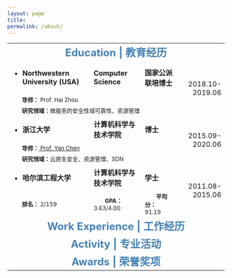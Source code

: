 ```yaml
---
layout: page
title: 
permalink: /about/
---
```



<table>
  <tr>
    <td align="center" colspan="4"><font size=5 color='steelBlue'><strong>Education | 教育经历</strong></font></td>
  </tr>
  
  <tr>
    <td align="left"><ul><li><font size=3><strong>Northwestern University (USA)</strong></font></li></ul></td>
    <td align="left"><font size=3><strong>Computer Science</strong></font></td>
    <td align="left"><font size=3><strong>国家公派联培博士</strong></font></td>
    <td align="right" rowspan="3"><font size=3>2018.10-2019.06</font></td>
  </tr>
  <tr>
    <td align="left" colspan="3"><font size=2>&emsp;&emsp;<strong>导师：</strong> Prof. Hai Zhou</font></td>
  </tr>
  <tr>
    <td align="left" colspan="3"><font size=2>&emsp;&emsp;<strong>研究领域：</strong>微服务的安全性域可靠性、资源管理</font></td>
  </tr>
  
  <tr>
    <td align="left"><ul><li><font size=3><strong>浙江大学</strong></font></li></ul></td>
    <td align="left"><font size=3><strong>计算机科学与技术学院</strong></font></td>
    <td align="left"><font size=3><strong>博士</strong></font></td>
    <td align="right" rowspan="3"><font size=3>2015.09-2020.06</font></td>
  </tr>
  <tr>
    <td align="left" colspan="3"><font size=2>&emsp;&emsp;<strong>导师：</strong><a href="https://users.cs.northwestern.edu/~ychen/"> Prof. Yan Chen</a></font></td>
  </tr>
  <tr>
    <td align="left" colspan="3"><font size=2>&emsp;&emsp;<strong>研究领域：</strong>云原生安全、资源管理、SDN</font></td>
  </tr>
  
  <tr>
    <td align="left"><ul><li><font size=3><strong>哈尔滨工程大学</strong></font></li></ul></td>
    <td align="left"><font size=3><strong>计算机科学与技术学院</strong></font></td>
    <td align="left"><font size=3><strong>学士</strong></font></td>
    <td align="right" rowspan="2"><font size=3>2011.08-2015.06</font></td>
  </tr>
  <tr>
    <td align="left"><font size=2>&emsp;&emsp;<strong>排名：</strong> 2/159</font></td>
    <td align="left"><font size=2>&emsp;&emsp;<strong>GPA：</strong> 3.63/4.00</font></td>
    <td align="left"><font size=2>&emsp;&emsp;<strong>平均分：</strong> 91.19</font></td>
  </tr>
  
  <tr>
    <td align="center" colspan="4"><font size=5 color='steelBlue'><strong>Work Experience | 工作经历</strong></font></td>
  </tr>
  
  <tr>
    <td align="center" colspan="4"><font size=5 color='steelBlue'><strong>Activity | 专业活动</strong></font></td>
  </tr>
  
  <tr>
    <td align="center" colspan="4"><font size=5 color='steelBlue'><strong>Awards | 荣誉奖项</strong></font></td>
  </tr>
</table>
